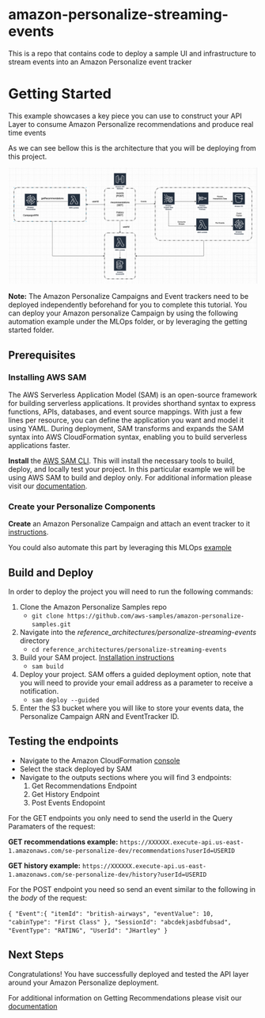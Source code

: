 # amazon-personalize-streaming-events
This is a repo that contains code to deploy a sample UI and infrastructure to stream events into an Amazon Personalize event tracker


# Getting Started

This example showcases a key piece you can use to construct your API Layer to consume Amazon Personalize recommendations and produce real time events

As we can see bellow this is the architecture that you will be deploying from this project.

![Architecture Diagram](images/architecture.png)

**Note:** The Amazon Personalize Campaigns and Event trackers need to be deployed independently beforehand for you to complete this tutorial. You can deploy your Amazon personalize Campaign by using the following automation example under the MLOps folder, or by leveraging the getting started folder.

## Prerequisites

### Installing AWS SAM

The AWS Serverless Application Model (SAM) is an open-source framework for building serverless applications. It provides shorthand syntax to express functions, APIs, databases, and event source mappings. With just a few lines per resource, you can define the application you want and model it using YAML. During deployment, SAM transforms and expands the SAM syntax into AWS CloudFormation syntax, enabling you to build serverless applications faster.

**Install** the [AWS SAM CLI](https://docs.aws.amazon.com/serverless-application-model/latest/developerguide/serverless-sam-cli-install.html). 
This will install the necessary tools to build, deploy, and locally test your project. In this particular example we will be using AWS SAM to build and deploy only. For additional information please visit our [documentation](https://docs.aws.amazon.com/serverless-application-model/latest/developerguide/what-is-sam.html).

### Create your Personalize Components 

**Create** an Amazon Personalize Campaign and attach an event tracker to it [instructions](https://github.com/aws-samples/amazon-personalize-samples/tree/master/getting_started).

You could also automate this part by leveraging this MLOps [example](https://github.com/aws-samples/amazon-personalize-samples/tree/master/operations/ml_ops)

## Build and Deploy

In order to deploy the project you will need to run the following commands:

1. Clone the Amazon Personalize Samples repo 
    - `git clone https://github.com/aws-samples/amazon-personalize-samples.git`
2. Navigate into the *reference_architectures/personalize-streaming-events* directory
    - `cd reference_architectures/personalize-streaming-events` 
3. Build your SAM project. [Installation instructions](https://docs.aws.amazon.com/serverless-application-model/latest/developerguide/serverless-sam-cli-install.html)
    - `sam build` 
4. Deploy your project. SAM offers a guided deployment option, note that you will need to provide your email address as a parameter to receive a notification.
    - `sam deploy --guided`
5. Enter the S3 bucket where you will like to store your events data, the Personalize Campaign ARN and EventTracker ID.

## Testing the endpoints

- Navigate to the Amazon CloudFormation [console](https://console.aws.amazon.com/cloudformation/home?region=us-east-1)
- Select the stack deployed by SAM
- Navigate to the outputs sections where you will find 3 endpoints:
    1. Get Recommendations Endpoint
    2. Get History Endpoint
    3. Post Events Endopoint

For the GET endpoints you only need to send the userId in the Query Paramaters of the request:

**GET recommendations example:**
`https://XXXXXX.execute-api.us-east-1.amazonaws.com/se-personalize-dev/recommendations?userId=USERID`

**GET history example:**
`https://XXXXXX.execute-api.us-east-1.amazonaws.com/se-personalize-dev/history?userId=USERID`

For the POST endpoint you need so send an event similar to the following in the *body* of the request:

`{
    "Event":{
        "itemId": "british-airways",
        "eventValue": 10,
        "cabinType": "First Class"
    },
    "SessionId": "abcdekjasbdfubsad",
    "EventType": "RATING",
    "UserId": "JHartley"
}`


## Next Steps

Congratulations! You have successfully deployed and tested the API layer around your Amazon Personalize deployment.

For additional information on Getting Recommendations please visit our [documentation](https://docs.aws.amazon.com/personalize/latest/dg/getting-recommendations.html)
